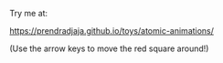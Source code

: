 Try me at:

https://prendradjaja.github.io/toys/atomic-animations/

(Use the arrow keys to move the red square around!)
